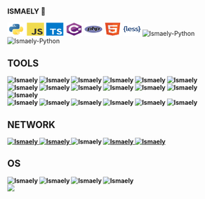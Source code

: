 ### ISMAELY 👋

<!--
**ismaely/ismaely** is a ✨ _special_ ✨ repository because its `README.md` (this file) appears on your GitHub profile.


-->
<div> 
 <!--
  <a href="https://github.com/ismaely/ismaely" target="_blank">
  <img height="180em"  src="https://github-readme-stats.vercel.app/api?username=ismaely&theme=gotham&count_private=true&show_icons=true">
  </a>-->
    
  
<img aling="center" alt="Ismaely-Python" height="30" width="40" src="https://raw.githubusercontent.com/devicons/devicon/master/icons/python/python-original.svg">
<img aling="center" alt="Ismaely-Python" height="30" width="40" src="https://raw.githubusercontent.com/devicons/devicon/master/icons/javascript/javascript-original.svg">
  
<img aling="center" alt="Ismaely-Python" height="30" width="40" src="https://raw.githubusercontent.com/devicons/devicon/master/icons/typescript/typescript-original.svg">
<img aling="center" alt="Ismaely-Python" height="30" width="40" src="https://raw.githubusercontent.com/devicons/devicon/master/icons/csharp/csharp-original.svg">
<img aling="center" alt="Ismaely-Python" height="30" width="40" src="https://raw.githubusercontent.com/devicons/devicon/master/icons/php/php-original.svg">
<img aling="center" alt="Ismaely-Python" height="30" width="40" src="https://raw.githubusercontent.com/devicons/devicon/master/icons/html5/html5-original.svg">
  <img aling="center" alt="Ismaely-Python" height="30" width="40" src="https://raw.githubusercontent.com/devicons/devicon/master/icons/less/less-plain-wordmark.svg">
 <img aling="center" alt="Ismaely-Python" height="30" width="40" src="https://img.shields.io/badge/Sass-CC6699?style=for-the-badge&logo=sass&logoColor=white">
 <img aling="center" alt="Ismaely-Python" height="30" width="40" src="https://img.shields.io/badge/Java-ED8B00?style=for-the-badge&logo=java&logoColor=white">
  
  <br>
</div>

 <div> 
   <b> <h2>TOOLS</h2> 
  <img aling="center" alt="Ismaely" src="https://img.shields.io/badge/Django-092E20?style=for-the-badge&logo=django&logoColor=white">
  <img aling="center" alt="Ismaely" src="https://img.shields.io/badge/Node.js-43853D?style=for-the-badge&logo=node.js&logoColor=white">
  <img aling="center" alt="Ismaely" src="https://img.shields.io/badge/Express.js-404D59?style=for-the-badge">
  <img aling="center" alt="Ismaely" src="https://img.shields.io/badge/Angular-DD0031?style=for-the-badge&logo=angular&logoColor=white">
   <img aling="center" alt="Ismaely" src="https://img.shields.io/badge/React-20232A?style=for-the-badge&logo=react&logoColor=61DAFB">
   <img aling="center" alt="Ismaely" src="https://img.shields.io/badge/Bootstrap-563D7C?style=for-the-badge&logo=bootstrap&logoColor=white">
  <img aling="center" alt="Ismaely" src="https://img.shields.io/badge/Laravel-FF2D20?style=for-the-badge&logo=laravel&logoColor=white">
   <img aling="center" alt="Ismaely" src="https://img.shields.io/badge/Flask-000000?style=for-the-badge&logo=flask&logoColor=white">
   <img aling="center" alt="Ismaely" src="https://img.shields.io/badge/Heroku-430098?style=for-the-badge&logo=heroku&logoColor=white">
   <img aling="center" alt="Ismaely" src="https://img.shields.io/badge/Trello-0052CC?style=for-the-badge&logo=trello&logoColor=white">
     <img aling="center" alt="Ismaely" src="https://img.shields.io/badge/-Docker-61DAFB?logo=docker&logoColor=white&style=for-the-badge">
    <img aling="center" alt="Ismaely" src="https://img.shields.io/badge/Npm-DD0031?style=for-the-badge&logo=npm&logoColor=white">
    <img aling="center" alt="Ismaely" src="https://img.shields.io/badge/Yarn-FF0034?style=for-the-badge&logo=yarn&logoColor=white">
</div> 
  
  
  <div> 
  <img aling="center" alt="Ismaely" src="https://img.shields.io/badge/MariaDB-003545?style=for-the-badge&logo=mariadb&logoColor=white">
  <img aling="center" alt="Ismaely" src="https://img.shields.io/badge/MongoDB-4EA94B?style=for-the-badge&logo=mongodb&logoColor=white">
  <img aling="center" alt="Ismaely" src="https://img.shields.io/badge/MySQL-005C84?style=for-the-badge&logo=mysql&logoColor=white">
  <img aling="center" alt="Ismaely" src="https://img.shields.io/badge/Oracle-F80000?style=for-the-badge&logo=Oracle&logoColor=white">
   <img aling="center" alt="Ismaely" src="https://img.shields.io/badge/PostgreSQL-316192?style=for-the-badge&logo=postgresql&logoColor=white">
   <img aling="center" alt="Ismaely" src="https://img.shields.io/badge/Google_Cloud-4285F4?style=for-the-badge&logo=google-cloud&logoColor=white">
  
</div> 
  
<div> 
   <b> <h2>NETWORK</h2> 
  <a href="https://t.me/G7ismael" target="_blank">
  <img aling="center" alt="Ismaely" src="https://img.shields.io/badge/Telegram-2CA5E0?style=for-the-badge&logo=telegram&logoColor=dark">
  </a>
     <a href="https://www.linkedin.com/in/gunza-ismael/" target="_blank">
  <img aling="center" alt="Ismaely" src="https://img.shields.io/badge/LinkedIn-0077B5?style=for-the-badge&logo=linkedin&logoColor=white">
  </a>
  <img aling="center" alt="Ismaely" src="https://img.shields.io/badge/Slack-4A154B?style=for-the-badge&logo=slack&logoColor=white">
  <a href="https://bitbucket.org/ismaely/" target="_blank">
  <img aling="center" alt="Ismaely" src="https://img.shields.io/badge/Bitbucket-0747a6?style=for-the-badge&logo=bitbucket&logoColor=white">
   </a>
    <a href="ismaely#9773" target="_blank">
  <img aling="center" alt="Ismaely" src="https://img.shields.io/badge/Discord-7289DA?style=for-the-badge&logo=discord&logoColor=white">
   </a>
  
</div>

<p></p>
<div style="display: iniline_block"> 
  <b> <h2>OS</h2> 
   <img aling="center" alt="Ismaely" src="https://img.shields.io/badge/Red%20Hat-EE0000?style=for-the-badge&logo=redhat&logoColor=white">
  <img aling="center" alt="Ismaely" src="https://img.shields.io/badge/Debian-A81D33?style=for-the-badge&logo=debian&logoColor=white">
  <img aling="center" alt="Ismaely" src="https://img.shields.io/badge/Ubuntu-E95420?style=for-the-badge&logo=ubuntu&logoColor=white">
  <img aling="center" alt="Ismaely" src="https://img.shields.io/badge/Windows-0078D6?style=for-the-badge&logo=windows&logoColor=white">
</div>
 
 <div>
  <img aling="center" src="https://komarev.com/ghpvc/?username=ismaely&color=FAC151">
</div>
 
 
